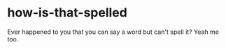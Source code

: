 # how-is-that-spelled
Ever happened to you that you can say a word but can't spell it? Yeah me too.
